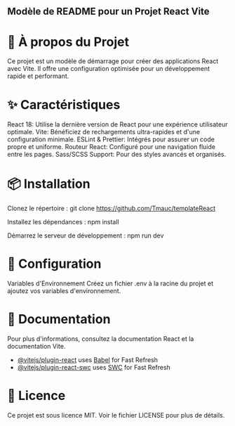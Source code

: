 ## Modèle de README pour un Projet React Vite

# 🚀 À propos du Projet

Ce projet est un modèle de démarrage pour créer des applications React avec Vite. Il offre une configuration optimisée pour un développement rapide et performant.

# ✨ Caractéristiques

React 18: Utilise la dernière version de React pour une expérience utilisateur optimale.
Vite: Bénéficiez de rechargements ultra-rapides et d'une configuration minimale.
ESLint & Prettier: Intégrés pour assurer un code propre et uniforme.
Routeur React: Configuré pour une navigation fluide entre les pages.
Sass/SCSS Support: Pour des styles avancés et organisés.

# 📦 Installation

Clonez le répertoire :
git clone https://github.com/Tmauc/templateReact

Installez les dépendances :
npm install

Démarrez le serveur de développement :
npm run dev

# 🔧 Configuration

Variables d'Environnement
Créez un fichier .env à la racine du projet et ajoutez vos variables d'environnement.

# 📄 Documentation

Pour plus d'informations, consultez la documentation React et la documentation Vite.

- [@vitejs/plugin-react](https://github.com/vitejs/vite-plugin-react/blob/main/packages/plugin-react/README.md) uses [Babel](https://babeljs.io/) for Fast Refresh
- [@vitejs/plugin-react-swc](https://github.com/vitejs/vite-plugin-react-swc) uses [SWC](https://swc.rs/) for Fast Refresh

# 📝 Licence

Ce projet est sous licence MIT. Voir le fichier LICENSE pour plus de détails.
